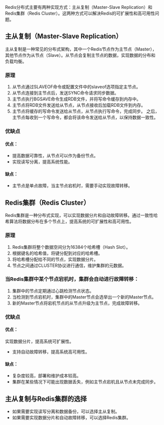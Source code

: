 Redis分布式主要有两种实现方式：主从复制（Master-Slave Replication）和Redis集群（Redis Cluster）。这两种方式可以解决Redis的可扩展性和高可用性问题。
## 主从复制（Master-Slave Replication）
主从复制是一种常见的分布式架构，其中一个Redis节点作为主节点（Master），其他节点作为从节点（Slave）。从节点会复制主节点的数据，实现数据的分布和负载均衡。
### 原理
1. 从节点通过SLAVEOF命令或配置文件中的slaveof选项指定主节点。
2. 从节点连接到主节点后，发送SYNC命令请求同步数据。
3. 主节点执行BGSAVE命令生成RDB文件，并将写命令缓存到内存中。
4. 主节点将RDB文件发送给从节点，从节点接收后加载RDB文件到内存。
5. 主节点将缓存的写命令发送给从节点，从节点执行写命令，完成同步。
之后，主节点每收到一个写命令，都会将该命令发送给从节点，以保持数据一致性。
### 优缺点
#### 优点：
- 提高数据可靠性，从节点可以作为备份节点。
- 实现读写分离，提高系统性能。
#### 缺点：
- 主节点是单点故障，当主节点宕机时，需要手动实现故障转移。
## Redis集群（Redis Cluster）
Redis集群是一种分布式实现，可以实现数据分片和自动故障转移。通过一致性哈希算法将数据分布在多个节点上，提高系统的可扩展性和高可用性。
### 原理
1. Redis集群将整个数据空间分为16384个哈希槽（Hash Slot）。
2. 根据键名的哈希值，将键分配到对应的哈希槽。
3. 将哈希槽分配给不同的节点，实现数据分片。
4. 节点之间通过CLUSTER协议进行通信，维护集群的元数据。
### 当Redis集群中某个节点宕机时，集群会自动进行故障转移：
1. 集群中的节点定期通过心跳检测节点状态。
2. 当检测到节点宕机时，集群中的Master节点会选举出一个新的Master节点。
3. 新的Master节点将宕机节点的从节点升级为主节点，完成故障转移。
### 优缺点
#### 优点：
实现数据分片，提高系统可扩展性。
- 支持自动故障转移，提高系统高可用性。
#### 缺点：
- 复杂度较高，部署和维护成本较高。
- 集群在某些情况下可能出现数据丢失，例如主节点宕机且从节点未完成同步。
## 主从复制与Redis集群的选择
- 如果需要实现读写分离和数据备份，可以选择主从复制。
- 如果需要实现数据分片和自动故障转移，可以选择Redis集群。
